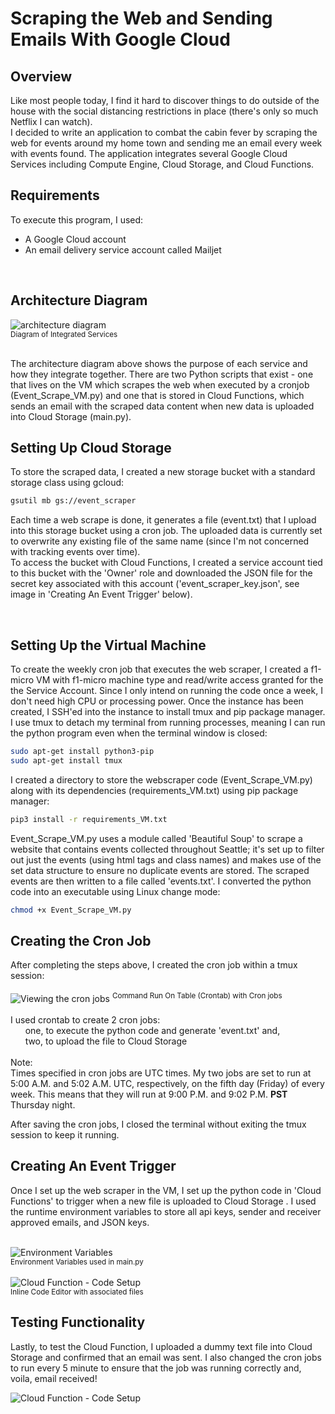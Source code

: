 # Scraping the Web and Sending Emails With Google Cloud

## Overview
Like most people today, I find it hard to discover things to do outside of the house with the social distancing restrictions in place (there's only so much Netflix I can watch). <br/>
 I decided to write an application to combat the cabin fever by scraping the web for events around my home town and sending me an email every week with events found. The application integrates several Google Cloud Services including Compute Engine, Cloud Storage, and Cloud Functions. <br/>

## Requirements
To execute this program, I used:
- A Google Cloud account
- An email delivery service account called Mailjet

<br/>

## Architecture Diagram <br/>
![architecture diagram](https://drive.google.com/uc?export=view&id=1nkhoop7bb8wDr8_b8Q_gng5VKIBkSvkh)
<br/><sup>Diagram of Integrated Services</sup><br/><br/>

The architecture diagram above shows the purpose of each service and how they integrate together. There are two Python scripts that exist - one that lives on the VM which scrapes the web when executed by a cronjob (Event_Scrape_VM.py) and one that is stored in Cloud Functions, which sends an email with the scraped data content when new data is uploaded into Cloud Storage (main.py).

## Setting Up Cloud Storage
To store the scraped data, I created a new storage bucket with a standard storage class using gcloud: <br/>

```bash
gsutil mb gs://event_scraper
```
Each time a web scrape is done, it generates a file (event.txt) that I upload into this storage bucket using a cron job. The uploaded data is currently set to overwrite any existing file of the same name (since I'm not concerned with tracking events over time). <br/>
To access the bucket with Cloud Functions, I created a service account tied to this bucket with the 'Owner' role and downloaded the JSON file for the secret key associated with this account ('event_scraper_key.json', see image in 'Creating An Event Trigger' below).<br/>

<br/>

## Setting Up the Virtual Machine
To create the weekly cron job that executes the web scraper, I created a f1-micro VM with f1-micro machine type and read/write access granted for the the Service Account. Since I only intend on running the code once a week, I don't need high CPU or processing power.
Once the instance has been created, I SSH'ed into the instance to install tmux and pip package manager. I use tmux to detach my terminal from running processes, meaning I can run the python program even when the terminal window is closed:

```bash
sudo apt-get install python3-pip
sudo apt-get install tmux
```
I created a directory to store the webscraper code (Event_Scrape_VM.py) along with its dependencies (requirements_VM.txt) using pip package manager:

```bash
pip3 install -r requirements_VM.txt
```
Event_Scrape_VM.py uses a module called 'Beautiful Soup' to scrape a website that contains events collected throughout Seattle; it's set up to filter out just the events (using html tags and class names) and makes use of the set data structure to ensure no duplicate events are stored. The scraped events are then written to a file called 'events.txt'. I converted the python code into an executable using Linux change mode:

```bash
chmod +x Event_Scrape_VM.py
```

## Creating the Cron Job
After completing the steps above, I created the cron job within a tmux session:<br/>
<br/>
![Viewing the cron jobs](https://drive.google.com/uc?export=view&id=1mAXzxUnGBPdcCe_CL-hibv2UlpsaFVcB)
<sup> Command Run On Table (Crontab) with Cron jobs</sup> <br/><br/>
I used crontab to create 2 cron jobs: <br/>
&nbsp;&nbsp;&nbsp;&nbsp;&nbsp;&nbsp;one, to execute the python code and generate 'event.txt' and, <br/>
&nbsp;&nbsp;&nbsp;&nbsp;&nbsp;&nbsp;two, to upload the file to Cloud Storage
<br/>
<br/>
Note: <br/>
Times specified in cron jobs are UTC times. My two jobs are set to run at 5:00 A.M. and 5:02 A.M. UTC, respectively, on the fifth day (Friday) of every week. This means that they will run at 9:00 P.M. and 9:02 P.M. <strong>PST</strong> Thursday night. <br/>

After saving the cron jobs, I closed the terminal without exiting the tmux session to keep it running.

## Creating An Event Trigger
Once I set up the web scraper in the VM, I set up the python code in 'Cloud Functions' to trigger when a new file is uploaded to Cloud Storage . I used the runtime environment variables to store all api keys, sender and receiver approved emails, and JSON keys. <br/><br/>

![Environment Variables](https://drive.google.com/uc?export=view&id=1MZPn4Zy-C1G-vZnNLDRSlwfpfDxLug3b)
<br/>
<sup>Environment Variables used in main.py</sup> <br/><br/>
![Cloud Function - Code Setup](https://drive.google.com/uc?export=view&id=1QDQvOX7OblR8Cpbd_0_1RypWalndYIlZ)
<br/>
<sup>Inline Code Editor with associated files </sup>

## Testing Functionality
Lastly, to test the Cloud Function, I uploaded a dummy text file into Cloud Storage and confirmed that an email was sent. I also changed the cron jobs to run every 5 minute to ensure that the job was running correctly and, voila, email received!
<br/>

![Cloud Function - Code Setup](https://drive.google.com/uc?export=view&id=1iI2y5QDue2p-e4KpcjhCGsyc62ocH3ZD)
